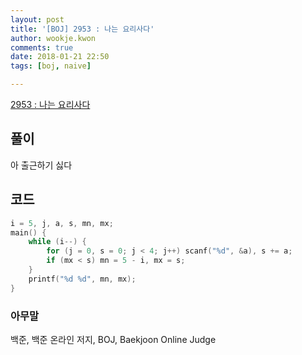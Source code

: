 ```yaml
---
layout: post
title: '[BOJ] 2953 : 나는 요리사다'
author: wookje.kwon
comments: true
date: 2018-01-21 22:50
tags: [boj, naive]

---
```


[2953 : 나는 요리사다](https://www.acmicpc.net/problem/2953)

## 풀이

아 출근하기 싫다  

## 코드

```cpp
i = 5, j, a, s, mn, mx;
main() {
	while (i--) {
		for (j = 0, s = 0; j < 4; j++) scanf("%d", &a), s += a;
		if (mx < s) mn = 5 - i, mx = s;
	}
	printf("%d %d", mn, mx);
}
```

### 아무말  
백준, 백준 온라인 저지, BOJ, Baekjoon Online Judge
